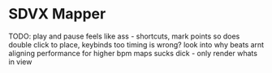 # SDVX Mapper

TODO:
play and pause feels like ass - shortcuts, mark points
so does double click to place, keybinds too
timing is wrong? look into why beats arnt aligning
performance for higher bpm maps sucks dick - only render whats in view
